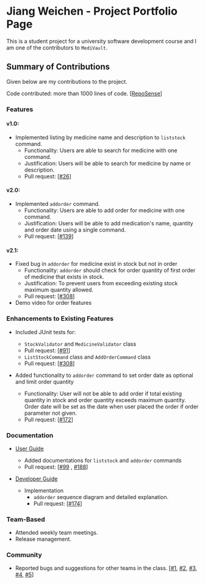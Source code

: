# Jiang Weichen - Project Portfolio Page

This is a student project for a university software development course and I am one of the contributors to `MediVault`.

## Summary of Contributions

Given below are my contributions to the project.

Code contributed: more than 1000 lines of
code. [[RepoSense](https://nus-cs2113-ay2122s1.github.io/tp-dashboard/?search=&sort=groupTitle&sortWithin=title&timeframe=commit&mergegroup=&groupSelect=groupByRepos&breakdown=true&checkedFileTypes=docs~functional-code~test-code~other&since=2021-09-25&tabOpen=true&tabType=authorship&tabAuthor=jiangweichen835&tabRepo=AY2122S1-CS2113T-T10-1%2Ftp%5Bmaster%5D&authorshipIsMergeGroup=false&authorshipFileTypes=docs~functional-code~test-code&authorshipIsBinaryFileTypeChecked=false)]
### Features

#### v1.0:

* Implemented listing by medicine name and description to `liststock` command.
  * Functionality: Users are able to search for medicine with one command.
  * Justification: Users will be able to search for medicine by name or description.
  * Pull request: [[#26](https://github.com/AY2122S1-CS2113T-T10-1/tp/pull/26)]

#### v2.0:

* Implemented `addorder` command.
  * Functionality: Users are able to add order for medicine with one command.
  * Justification: Users will be able to add medication's name, quantity and order date using a single command.
  * Pull request: [[#139](https://github.com/AY2122S1-CS2113T-T10-1/tp/pull/139)]

#### v2.1:

* Fixed bug in `addorder` for medicine exist in stock but not in order
  * Functionality: `addorder` should check for order quantity of first order of medicine that exists in stock.
  * Justification: To prevent users from exceeding existing stock maximum quantity allowed.
  * Pull request: [[#308](https://github.com/AY2122S1-CS2113T-T10-1/tp/pull/308)]
* Demo video for order features

### Enhancements to Existing Features

* Included JUnit tests for:
  * `StockValidator` and `MedicineValidator` class
  * Pull request: [[#91](https://github.com/AY2122S1-CS2113T-T10-1/tp/pull/91)]
  * `ListStockCommand` class and `AddOrderCommand` class
  * Pull request: [[#308](https://github.com/AY2122S1-CS2113T-T10-1/tp/pull/308)]
  
* Added functionality to `addorder` command to set order date as optional and limit order quantity
  * Functionality: User will not be able to add order if total existing quantity in stock and order quantity exceeds maximum quantity.
  Order date will be set as the date when user placed the order if order parameter not given. 
  * Pull request: [[#172](https://github.com/AY2122S1-CS2113T-T10-1/tp/pull/172)]

### Documentation

* [User Guide](../UserGuide.md)
  * Added documentations for `liststock` and `addorder` commands
  * Pull request: [[#99](https://github.com/AY2122S1-CS2113T-T10-1/tp/pull/99)
  , [#188](https://github.com/AY2122S1-CS2113T-T10-1/tp/pull/188)]

* [Developer Guide](../DeveloperGuide.md)
  * Implementation 
    * `addorder` sequence diagram and detailed explanation.
    * Pull request: [[#174](https://github.com/AY2122S1-CS2113T-T10-1/tp/pull/174)]

### Team-Based

* Attended weekly team meetings.
* Release management.

### Community

* Reported bugs and suggestions for other teams in the class. [[#1](https://github.com/jiangweichen835/ped/issues/1), [#2](https://github.com/jiangweichen835/ped/issues/2),
[#3](https://github.com/jiangweichen835/ped/issues/3), [#4](https://github.com/jiangweichen835/ped/issues/4), [#5](https://github.com/jiangweichen835/ped/issues/5)]